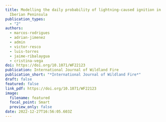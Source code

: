 ```yaml
---
title: Modelling the daily probability of lightning-caused ignition in the
  Iberian Peninsula
publication_types:
  - "2"
authors:
  - marcos-rodrigues
  - adrian-jimenez
  - admin
  - victor-resco
  - luis-torres
  - jaime-ribalaygua
  - cristina-vega
doi: https://doi.org/10.1071/WF22123
publication: International Journal of Wildland Fire
publication_short: "*International Journal of Wildland Fire*"
draft: false
featured: false
link_pdf: https://doi.org/10.1071/WF22123
image:
  filename: featured
  focal_point: Smart
  preview_only: false
date: 2022-12-27T16:56:05.603Z
---
```

